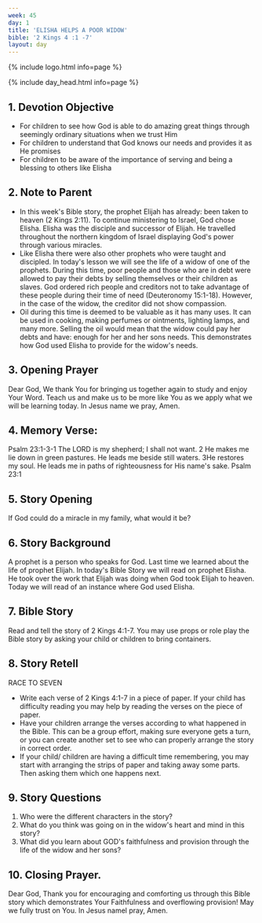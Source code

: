 ```yaml
---
week: 45
day: 1
title: 'ELISHA HELPS A POOR WIDOW'
bible: '2 Kings 4 :1 -7'
layout: day
---
```



{% include logo.html info=page %}

{% include day_head.html info=page %}

## 1. Devotion Objective
- For children to see how God is able to do amazing great things through seemingly ordinary situations when we trust Him
- For children to understand that God knows our needs and provides it as He promises
- For children to be aware of the importance of serving and being a blessing to others like Elisha

## 2. Note to Parent
- In this week's Bible story, the prophet Elijah has already: been taken to heaven (2 Kings 2:11). To continue ministering to Israel, God chose Elisha. Elisha was the disciple and successor of Elijah. He travelled throughout the northern kingdom of Israel displaying God's power through various miracles.
- Like Elisha there were also other prophets who were taught and discipled. In today's lesson we will see the life of a widow of one of the prophets. During this time, poor people and those who are in debt were allowed to pay their debts by selling themselves or their children as slaves. God ordered rich people and creditors not to take advantage of these people during their time of need (Deuteronomy 15:1-18). However, in the case of the widow, the creditor did not show compassion.
- Oil during this time is deemed to be valuable as it has many uses. It can be used in cooking, making perfumes or ointments, lighting lamps, and many more. Selling the oil would mean that the widow could pay her debts and have: enough for her and her sons needs. This demonstrates how God used Elisha to provide for the widow's needs.

## 3. Opening Prayer
Dear God, We thank You for bringing us together again to study and enjoy Your Word. Teach us and make us to be more like You as we apply what we will be learning today. In Jesus name we pray, Amen.

## 4. Memory Verse:
Psalm 23:1-3-1 The LORD is my shepherd; I shall not want. 2 He makes me lie down in green pastures. He leads me beside still waters. 3He restores my soul. He leads me in paths of righteousness for His name's sake. Psalm 23:1

## 5. Story Opening
If God could do a miracle in my family, what would it be?

## 6. Story Background
A prophet is a person who speaks for God. Last time we learned about the life of prophet Elijah. In today's Bible Story we will read on prophet Elisha. He took over the work that Elijah was doing when God took Elijah to heaven. Today we will read of an instance where God used Elisha.

## 7. Bible Story
Read and tell the story of 2 Kings 4:1-7. You may use props or role play the Bible story by asking your child or children to bring containers.


## 8. Story Retell
RACE TO SEVEN
- Write each verse of 2 Kings 4:1-7 in a piece of paper. If your child has difficulty reading you may help by reading the verses on the piece of paper.
- Have your children arrange the verses according to what happened in the Bible. This can be a group effort, making sure everyone gets a turn, or you can create another set to see who can properly arrange the story in correct order.
- If your child/ children are having a difficult time remembering, you may start with arranging the strips of paper and taking away some parts. Then asking them which one happens next.

## 9. Story Questions
1. Who were the different characters in the story?
2. What do you think was going on in the widow's heart and mind in this story?
3. What did you learn about GOD's faithfulness and provision through the life of the widow and her sons?

## 10. Closing Prayer.
Dear God, Thank you for encouraging and comforting us through this Bible story which demonstrates Your Faithfulness and overflowing provision! May we fully trust on You. In Jesus namel pray, Amen.


